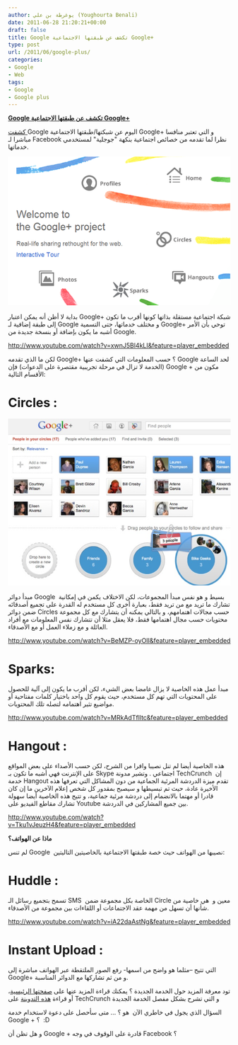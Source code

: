 ```yaml
---
author: يوغرطة بن علي (Youghourta Benali)
date: 2011-06-28 21:20:21+00:00
draft: false
title: Google تكشف عن طبقتها الاجتماعية Google+
type: post
url: /2011/06/google-plus/
categories:
- Google
- Web
tags:
- Google
- Google plus
---
```


[**Google تكشف عن طبقتها الاجتماعية Google+**](https://www.it-scoop.com/2011/06/google-plus/)


[كشفت ](http://googleblog.blogspot.com/2011/06/introducing-google-project-real-life.html)Google اليوم عن شبكتها/طبقتها الاجتماعية Google+ و التي تعتبر منافسا مباشرا لـ Facebook نظرا لما تقدمه من خصائص اجتماعية بنكهة "جوجلية" لمستخدمي خدماتها.

[![](GooglePlus.png)
](https://www.it-scoop.com/2011/06/google-plus/)

بداية لا أظن أنه يمكن اعتبار Google+ شبكة اجتماعية مستقلة بذاتها كونها أقرب ما تكون إلى طبقة إضافية لـ Google و مختلف خدماتها، حتى التسمية Google+ توحي بأن الأمر أشبه ما يكون بإضافة أو بنسخة جديدة من Google.

http://www.youtube.com/watch?v=xwnJ5Bl4kLI&feature=player_embedded



لكن ما الذي تقدمه Google+ ؟ حسب المعلومات التي كشفت عنها Google لحد الساعة (الخدمة لا تزال في مرحلة تجريبية مقتصرة على الدعوات) فإن Google + مكون من الأقسام التالية:

<!-- more -->


# Circles :


[![](GooglePlus-Circles.jpg)
](https://www.it-scoop.com/2011/06/google-plus/)

مبدأ دوائر Google  بسيط و هو نفس مبدأ المجموعات، لكن الاختلاف يكمن في إمكانية تشارك ما تريد مع من تريد فقط، بعبارة أخرى كل مستخدم له القدرة على تجميع أصدقائه ضمن دوائر Circles حسب مجالات اهتمامهم، و بالتالي يمكنه أن يتشارك مع كل مجموعة محتويات حسب مجال اهتمامها فقط، فلا يعقل مثلا أن تتشارك نفس المعلومات مع أفراد العائلة و مع زملاء العمل أو مع الأصدقاء.

http://www.youtube.com/watch?v=BeMZP-oyOII&feature=player_embedded


# Sparks:


مبدأ عمل هذه الخاصية لا يزال غامضا بعض الشيء، لكن أقرب ما يكون إلى آلية للحصول على المحتويات التي تهم كل مستخدم، حيث يقوم كل واحد باختيار كلمات مفتاحية أو مواضيع تثير اهتمامه لتصله تلك المحتويات.

http://www.youtube.com/watch?v=MRkAdTflltc&feature=player_embedded


# Hangout :


هذه الخاصية أيضا لم تنل نصيبا وافرا من الشرح، لكن حسب الأصداء على بعض المواقع على الإنترنت فهي أشبه ما تكون بـ Skype اجتماعي . وتشير مدونة TechCrunch  إن خدمة Hangout تقدم ميزة الدردشة المرئية الجماعية من دون المشاكل التي تعرفها هذه الأخيرة عادة، حيث تم تبسيطها و سيصبح بمقدور كل شخص إعلام الآخرين ما إن كان قادرا أو مهتما بالانضمام إلى دردشة مرئية جماعية، و تتيح هذه الخاصية أيضا سهولة تشارك مقاطع الفيديو على Youtube بين جميع المشاركين في الدردشة.

http://www.youtube.com/watch?v=Tku1vJeuzH4&feature=player_embedded

**ماذا عن الهواتف؟**

لم تنس Google  نصيبها من الهواتف حيث خصة طبقتها الاجتماعية بالخاصيتين التاليتين:


# Huddle :


تسمح بتجميع رسائل الـ SMS  الخاصة بكل مجموعة ضمن Circle معين و  هي خاصية من شأنها أن تسهل من مهمة عقد الاجتماعات أو اللقاءات بين مجموعة من الأصدقاء.



http://www.youtube.com/watch?v=iA22daAstNg&feature=player_embedded


# Instant Upload :


التي تتيح –مثلما هو واضح من اسمها- رفع الصور الملتقطة عبر الهواتف مباشرة إلى Google+ و من ثم تشاركها مع الدوائر المناسبة.

تود معرفة المزيد حول الخدمة الجديدة ؟ يمكنك قراءة المزيد عنها على [صفحتها الرئيسية](http://www.google.com/intl/en/+/learnmore/index.html#circles)، أو قراءة [هذه التدوينة](http://techcrunch.com/2011/06/28/google-plus/) على TechCrunch و التي تشرح بشكل مفصل الخدمة الجديدة

السؤال الذي يجول في خاطري الآن  هو ؟ ... متى سأحصل على دعوة لاستخدام خدمة Google + ؟  :D

و هل تظن أن Google + قادرة على الوقوف في وجه Facebook ؟
